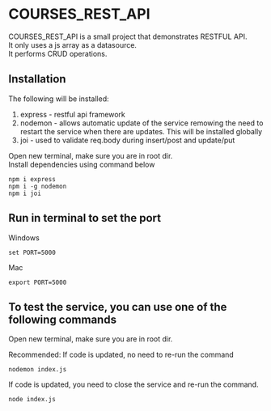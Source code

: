 # COURSES_REST_API

COURSES_REST_API is a small project that demonstrates RESTFUL API.\
It only uses a js array as a datasource.\
It performs CRUD operations.

## Installation

The following will be installed:
1. express - restful api framework
2. nodemon - allows automatic update of the service remowing the need to restart the service when there are updates. This will be installed globally
3. joi - used to validate req.body during insert/post and update/put

Open new terminal, make sure you are in root dir.\
Install dependencies using command below

```console
npm i express
npm i -g nodemon
npm i joi
```

## Run in terminal to set the port

Windows

```console
set PORT=5000
```

Mac

```console
export PORT=5000
```

## To test the service, you can use one of the following commands

Open new terminal, make sure you are in root dir.

Recommended: If code is updated, no need to re-run the command

```console
nodemon index.js
```

If code is updated, you need to close the service and re-run the command.

```console
node index.js
```


